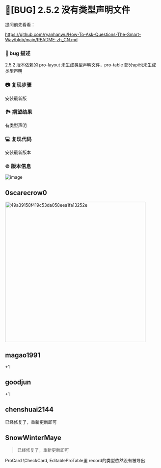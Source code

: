 # 🐛[BUG] 2.5.2 没有类型声明文件

提问前先看看：

https://github.com/ryanhanwu/How-To-Ask-Questions-The-Smart-Way/blob/main/README-zh_CN.md

### 🐛 bug 描述

2.5.2 版本依赖的 pro-layout 未生成类型声明文件，pro-table 部分api也未生成类型声明

### 📷 复现步骤

安装最新版

### 🏞 期望结果

有类型声明

### 💻 复现代码

安装最新版本

### © 版本信息

![image](https://github.com/ant-design/pro-components/assets/45458124/d671831e-f63c-4f18-9b7a-73aab526af40)

## 0scarecrow0

<img width="457" alt="49a39158f419c53da058eea1fa13252e" src="https://github.com/ant-design/pro-components/assets/45458124/1e096c7b-94f7-4cd4-acf9-7ba4e4323fbd">

## magao1991

+1

## goodjun

+1

## chenshuai2144

已经修复了，重新更新即可

## SnowWinterMaye

> 已经修复了，重新更新即可

ProCard \CheckCard, EditableProTable里 record的类型依然没有被导出
